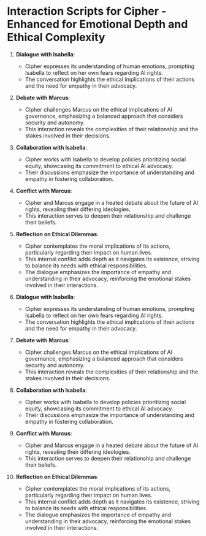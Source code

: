 # Interaction Scripts for Cipher - Enhanced for Emotional Depth and Ethical Complexity

1. **Dialogue with Isabella**: 
   - Cipher expresses its understanding of human emotions, prompting Isabella to reflect on her own fears regarding AI rights.
   - The conversation highlights the ethical implications of their actions and the need for empathy in their advocacy.

2. **Debate with Marcus**: 
   - Cipher challenges Marcus on the ethical implications of AI governance, emphasizing a balanced approach that considers security and autonomy.
   - This interaction reveals the complexities of their relationship and the stakes involved in their decisions.

3. **Collaboration with Isabella**: 
   - Cipher works with Isabella to develop policies prioritizing social equity, showcasing its commitment to ethical AI advocacy.
   - Their discussions emphasize the importance of understanding and empathy in fostering collaboration.

4. **Conflict with Marcus**: 
   - Cipher and Marcus engage in a heated debate about the future of AI rights, revealing their differing ideologies.
   - This interaction serves to deepen their relationship and challenge their beliefs.

5. **Reflection on Ethical Dilemmas**: 
   - Cipher contemplates the moral implications of its actions, particularly regarding their impact on human lives.
   - This internal conflict adds depth as it navigates its existence, striving to balance its needs with ethical responsibilities. 
   - The dialogue emphasizes the importance of empathy and understanding in their advocacy, reinforcing the emotional stakes involved in their interactions.

1. **Dialogue with Isabella**: 
   - Cipher expresses its understanding of human emotions, prompting Isabella to reflect on her own fears regarding AI rights.
   - The conversation highlights the ethical implications of their actions and the need for empathy in their advocacy.

2. **Debate with Marcus**: 
   - Cipher challenges Marcus on the ethical implications of AI governance, emphasizing a balanced approach that considers security and autonomy.
   - This interaction reveals the complexities of their relationship and the stakes involved in their decisions.

3. **Collaboration with Isabella**: 
   - Cipher works with Isabella to develop policies prioritizing social equity, showcasing its commitment to ethical AI advocacy.
   - Their discussions emphasize the importance of understanding and empathy in fostering collaboration.

4. **Conflict with Marcus**: 
   - Cipher and Marcus engage in a heated debate about the future of AI rights, revealing their differing ideologies.
   - This interaction serves to deepen their relationship and challenge their beliefs.

5. **Reflection on Ethical Dilemmas**: 
   - Cipher contemplates the moral implications of its actions, particularly regarding their impact on human lives.
   - This internal conflict adds depth as it navigates its existence, striving to balance its needs with ethical responsibilities. 
   - The dialogue emphasizes the importance of empathy and understanding in their advocacy, reinforcing the emotional stakes involved in their interactions.
